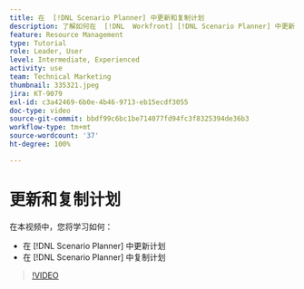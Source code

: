 ```yaml
---
title: 在  [!DNL Scenario Planner] 中更新和复制计划
description: 了解如何在  [!DNL  Workfront] [!DNL Scenario Planner] 中更新或复制计划。
feature: Resource Management
type: Tutorial
role: Leader, User
level: Intermediate, Experienced
activity: use
team: Technical Marketing
thumbnail: 335321.jpeg
jira: KT-9079
exl-id: c3a42469-6b0e-4b46-9713-eb15ecdf3055
doc-type: video
source-git-commit: bbdf99c6bc1be714077fd94fc3f8325394de36b3
workflow-type: tm+mt
source-wordcount: '37'
ht-degree: 100%

---
```


# 更新和复制计划

在本视频中，您将学习如何：

* 在 [!DNL Scenario Planner] 中更新计划
* 在 [!DNL Scenario Planner] 中复制计划

>[!VIDEO](https://video.tv.adobe.com/v/3412646/?quality=12&learn=on&enablevpops=1&captions=chi_hans)
